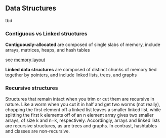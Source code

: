 ## Data Structures

tbd

### Contiguous vs Linked structures

**Contiguously-allocated** are composed of single slabs of memory, include arrays, matrices, heaps, and hash tables

see [memory layout](https://arrow.apache.org/docs/memory_layout.html)

**Linked data structures** are composed of distinct chunks of memory tied
together by pointers, and include linked lists, trees, and graphs

### Recursive structures

Structures that remain intact when you trim or cut them are recursive in nature. Like a worm when you cut it in half and get two worms (not really), chopping the first element off a linked list leaves a smaller linked list, while splitting the first k elements off of an n element array gives two
smaller arrays, of size k and n−k, respectively. Accordingly, arrays and linked lists are recursive structures, as are trees and graphs. In contrast, hashtables and classes are non-recursive.




